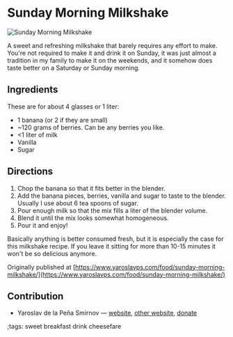 # Sunday Morning Milkshake

![Sunday Morning Milkshake](pix/sunday-milkshake.webp)

A sweet and refreshing milkshake that barely requires any effort to make. You're
not required to make it and drink it on Sunday, it was just almost a tradition
in my family to make it on the weekends, and it somehow does taste better on a
Saturday or Sunday morning.

## Ingredients

These are for about 4 glasses or 1 liter:

* 1 banana (or 2 if they are small)
* ~120 grams of berries. Can be any berries you like.
* <1 liter of milk
* Vanilla
* Sugar

## Directions

1. Chop the banana so that it fits better in the blender.
2. Add the banana pieces, berries, vanilla and sugar to taste to the blender.
   Usually I use about 6 tea spoons of sugar.
3. Pour enough milk so that the mix fills a liter of the blender volume.
4. Blend it until the mix looks somewhat homogeneous.
5. Pour it and enjoy!

Basically anything is better consumed fresh, but it is especially the case for
this milkshake recipe. If you leave it sitting for more than 10-15 minutes it
won't be so delicious anymore.

Originally published at [https://www.yaroslavps.com/food/sunday-morning-milkshake/](https://www.yaroslavps.com/food/sunday-morning-milkshake/)

## Contribution

- Yaroslav de la Peña Smirnov — [website](https://www.yaroslavps.com/),
[other website](https://saucesource.cc/),
[donate](https://www.yaroslavps.com/donate)

;tags: sweet breakfast drink cheesefare
